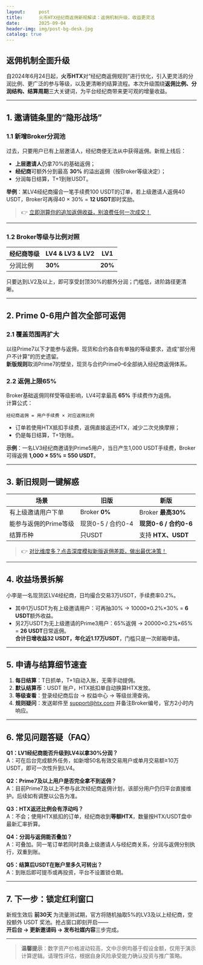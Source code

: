 ```yaml
---
layout:     post
title:      火币HTX经纪商返佣新规解读：返佣机制升级，收益更灵活
date:       2025-09-04
header-img: img/post-bg-desk.jpg
catalog: true
---
```


## 返佣机制全面升级
自2024年6月24日起，**火币HTX**对“经纪商返佣规则”进行优化，引入更灵活的分润比例、更广泛的参与等级，以及更清晰的结算流程。本次升级围绕**返佣比例、分润结构、结算周期**三大关键词，为平台经纪商带来更可观的增量收益。

---

## 1. 邀请链条里的“隐形战场”  
### 1.1 新增Broker分润池
过去，只要用户已有上层邀请人，经纪商便无法从中获得返佣。新规上线后：

- **上层邀请人**仍拿70%的基础返佣；  
- **经纪商**可额外分到最高 **30%** 的溢出返佣（按Broker等级决定）；  
- 分润每日结算，T+1到账USDT。

**举例**：某LV4经纪商撮合一笔手续费100 USDT的订单，若上级邀请人返佣40 USDT，Broker可再得40 × 30% = **12 USDT**即时奖励。

> 👉 [立即测算你的追加返佣收益，别浪费任何一次成交！](https://okxdog.com/)

---

### 1.2 Broker等级与比例对照
| 经纪商等级 | LV4 & LV3 & LV2 | LV1 |
|------------|-----------------|-----|
| 分润比例   | **30%**         | **20%** |

只要达到LV2及以上，即可享受封顶30%的额外分润；门槛低，进阶路径更清晰。

---

## 2. Prime 0-6用户首次全部可返佣  
### 2.1 覆盖范围再扩大
以往Prime7以下才能参与返佣，现货和合约各自有单独的等级要求，造成“部分用户不计算”的历史遗留。  
**新版规则**取消Prime7的壁垒，现货与合约Prime0–6全部纳入经纪商返佣体系。

### 2.2 返佣上限65%
Broker基础返佣同样受等级影响，LV4可拿最高 **65%** 手续费作为返佣。  
计算公式：

```
经纪商返佣 = 用户手续费 × 对应返佣比例
```

- 订单若使用HTX抵扣手续费，返佣直接返还HTX，减少二次兑换摩擦；  
- 仍是每日结算，T+1到账。

**示例**：一名LV3经纪商邀请到Prime5用户，当日产生1,000 USDT手续费，Broker可得返佣 **1,000 × 55% = 550 USDT**。

---

## 3. 新旧规则一键解惑
| 场景 | 旧版 | 新版 |
|------|------|------|
| 有上级邀请用户下单 | Broker **0%** | Broker **最高30%** |
| 能参与返佣的Prime等级 | 现货0-5 / 合约0-4 | **现货0-6 / 合约0-6** |
| 结算币种 | 只USDT | 支持 **HTX、USDT** |

> 👉 [对比维度多？点击深度模拟新版返佣差距，做出最优决策！](https://okxdog.com/)

---

## 4. 收益场景拆解
小李是一名现货区LV4经纪商，日均撮合交易3万USDT，手续费率0.2%。  
- 其中1万USDT为有上级邀请用户：可再抽30% → 10000×0.2%×30% = **6 USDT**额外收益。  
- 另2万USDT为无上级邀请的Prime3用户：65%返佣 → 20000×0.2%×65% = **26 USDT**日常返佣。  
**合计日增收益32 USDT，年化近1.17万USDT**，门槛只是一次邮箱申请。

---

## 5. 申请与结算细节速查
1. **每日结算**：T日抓单，T+1自动入账，无需手动提佣。  
2. **默认结算币**：USDT 账户，HTX抵扣单自动换算HTX发放。  
3. **等级查看**：登录经纪商后台 → 权益中心 → 等级丝滑查询。  
4. **规则疑问**：发送邮件至 support@htx.com 并备注Broker编号，官方2小时内响应。

---

## 6. 常见问题答疑（FAQ）
**Q1：LV1经纪商能否升级到LV4以拿30%分润？**  
A：可在后台完成额外任务，如新增50名有效交易用户或单月交易额≥10万USDT，即可一次性升到LV4。

**Q2：Prime7及以上用户是否完全拿不到返佣？**  
A：目前Prime7及以上不参与此次经纪商返佣计划，该部分用户仍归平台直接维护。后续如有调整以公告为准。

**Q3：HTX返还比例会有浮动吗？**  
A：不会；使用HTX抵扣的订单，经纪商收到**等额HTX**，数量按HTX/USDT盘中最新汇率折算。

**Q4：分润与返佣能否叠加？**  
A：可叠加。同一笔订单若同时具备上级邀请人与经纪商关系，分润与返佣分别执行，双重到账。

**Q5：结算后USDT在账户里多久可转出？**  
A：到账后即可提币或再投资，平台不设置锁仓期。

---

## 7. 下一步：锁定红利窗口
新规生效后 **前30天** 为流量测试期，官方将随机抽取5%的LV3及以上经纪商，空投额外 USDT 奖池。抢占窗口即刻开启——  
**开后台 → 更新邀请码 → 发布社媒内容**三步完成。

---

> **温馨提示**：数字资产价格波动较高，文中示例均基于假设金额，仅用于演示计算逻辑。请理性评估，根据自身风险承受能力确认投资与推广策略。